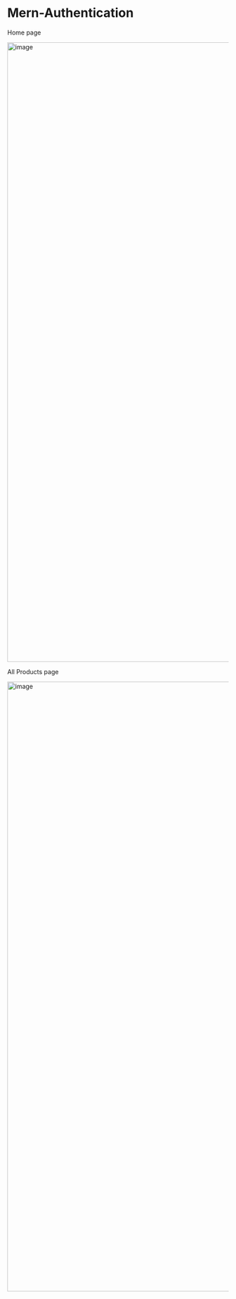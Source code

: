 # Mern-Authentication
Home page

<img width="1407" alt="image" src="https://github.com/user-attachments/assets/4b543fc9-3bab-4ee9-bd46-d8c12ccf90ad">

All Products page

<img width="1385" alt="image" src="https://github.com/user-attachments/assets/7be2c974-4a79-4c76-a9cd-ed4171d2d5cc">


